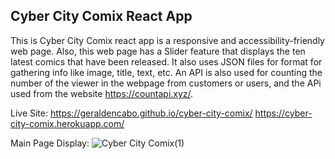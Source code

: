 ## Cyber City Comix React App
This is Cyber City Comix react app is a responsive and accessibility-friendly web page. Also, this web page has a Slider feature that displays the ten latest comics that have been released. It also uses JSON files for format for gathering info like image, title, text, etc. An API is also used for counting the number of the viewer in the webpage from customers or users, and the APi used from the website https://countapi.xyz/.

Live Site: https://geraldencabo.github.io/cyber-city-comix/
           https://cyber-city-comix.herokuapp.com/

Main Page Display:
![Cyber City Comix(1)](https://user-images.githubusercontent.com/15988182/122504215-d261d300-cfc7-11eb-90d9-c61fcecc4fee.png)